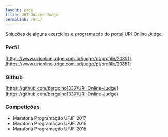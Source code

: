 ```yaml
---
layout: page
title: URI-Online-Judge
permalink: /uri/
---
```


Soluções de alguns exercícios e programação do portal URI Online Judge.

### Perfil

[https://www.urionlinejudge.com.br/judge/pt/profile/20851](https://www.urionlinejudge.com.br/judge/pt/profile/20851)

### Github

[https://github.com/bergolho1337/URI-Online-Judge](https://github.com/bergolho1337/URI-Online-Judge)

### Competições

- Maratona Programação UFJF 2017
- Maratona Programação UFJF 2016
- Maratona Programação UFJF 2015